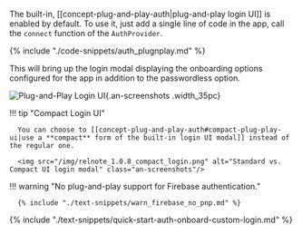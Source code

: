 The built-in, [[concept-plug-and-play-auth|plug-and-play login UI]] is enabled by default. To use it, just add a single line of code in the app, call the `connect` function of the `AuthProvider`.

{% include "./code-snippets/auth_plugnplay.md" %}

This will bring up the login modal displaying the onboarding options configured for the app in addition to the passwordless option.

![Plug-and-Play Login UI](/img/an_plug_n_play_auth.png){.an-screenshots .width_35pc}

!!! tip "Compact Login UI"

      You can choose to [[concept-plug-and-play-auth#compact-plug-play-ui|use a **compact** form of the built-in login UI modal]] instead of the regular one.

      <img src="/img/relnote_1.0.8_compact_login.png" alt="Standard vs. Compact UI login modal" class="an-screenshots"/>

!!! warning "No plug-and-play support for Firebase authentication."

      {% include "./text-snippets/warn_firebase_no_pnp.md" %}

{% include "./text-snippets/quick-start-auth-onboard-custom-login.md" %}
